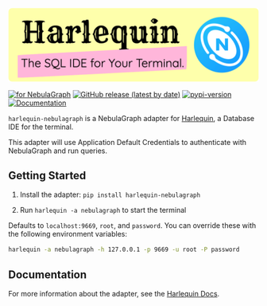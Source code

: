![Harlequin NebulaGraph Adapter](https://raw.githubusercontent.com/wey-gu/harlequin-nebulagraph/main/assets/harlequin-nebulagraph-banner.png)

[![for NebulaGraph](https://img.shields.io/badge/Toolchain-NebulaGraph-blue)](https://github.com/vesoft-inc/nebula) [![GitHub release (latest by date)](https://img.shields.io/github/v/release/wey-gu/harlequin-nebulagraph?label=Version)](https://github.com/wey-gu/harlequin-nebulagraph/releases)
[![pypi-version](https://img.shields.io/pypi/v/harlequin-nebulagraph)](https://pypi.org/project/harlequin-nebulagraph/)
[![Documentation](https://img.shields.io/badge/docs-Read%20The%20Docs-blue)](https://harlequin.sh/docs/nebulagraph/index)

`harlequin-nebulagraph` is a NebulaGraph adapter for [Harlequin](https://github.com/tconbeer/harlequin), a Database IDE for the terminal.

This adapter will use Application Default Credentials to authenticate with NebulaGraph and run queries.

## Getting Started

1. Install the adapter: `pip install harlequin-nebulagraph`

2. Run `harlequin -a nebulagraph` to start the terminal

Defaults to `localhost:9669`, `root`, and `password`. You can override these with the following environment variables:

```bash
harlequin -a nebulagraph -h 127.0.0.1 -p 9669 -u root -P password
```

## Documentation

For more information about the adapter, see the [Harlequin Docs](https://harlequin.sh/docs/nebulagraph/index).